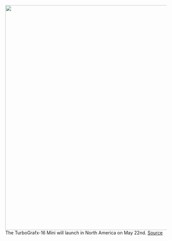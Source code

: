 <img src='https://cdn.vox-cdn.com/thumbor/iQrbhSXQALYyp1ofhpcw6OfgD6k=/0x0:1280x827/1200x800/filters:focal(538x312:742x516)/cdn.vox-cdn.com/uploads/chorus_image/image/66803731/1280px-TurboGrafx16-Console-Set.0.0.jpg' width='700px' /><br/>
The TurboGrafx-16 Mini will launch in North America on May 22nd.
<a href='https://www.theverge.com/2020/5/15/21260270/turbografx-16-north-america-release-date-konami-minature-console'> Source <a/>
